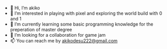 - 👋 Hi, I’m akiko
- 👀 I’m interested in playing with pixel and exploring the world build with 0 and 1
- 🌱 I’m currently learning some basic programming knowledge for the preperation of master degree
- 💞️ I’m looking for a collaboration for game jam
- 📫 You can reach me by akikodesu222@gmail.com

<!---
akikodesu/akikodesu is a ✨ special ✨ repository because its `README.md` (this file) appears on your GitHub profile.
You can click the Preview link to take a look at your changes.
--->
